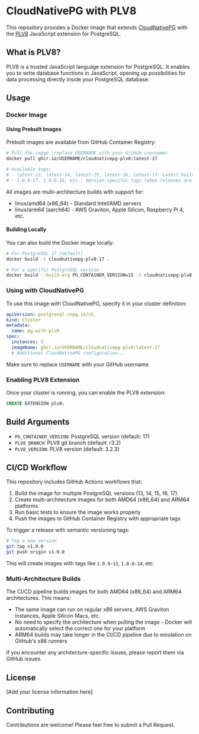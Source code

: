 # CloudNativePG with PLV8

This repository provides a Docker image that extends [CloudNativePG](https://cloudnative-pg.io/) with the [PLV8](https://github.com/plv8/plv8) JavaScript extension for PostgreSQL.

## What is PLV8?

PLV8 is a trusted JavaScript language extension for PostgreSQL. It enables you to write database functions in JavaScript, opening up possibilities for data processing directly inside your PostgreSQL database.

## Usage

### Docker Image

#### Using Prebuilt Images

Prebuilt images are available from GitHub Container Registry:

```bash
# Pull the image (replace USERNAME with your GitHub username)
docker pull ghcr.io/USERNAME/cloudnativepg-plv8:latest-17

# Available tags:
# - latest-13, latest-14, latest-15, latest-16, latest-17: Latest builds for specific PostgreSQL versions
# - 1.0.0-17, 1.0.0-16, etc.: Version-specific tags (when releases are tagged)
```

All images are multi-architecture builds with support for:
- linux/amd64 (x86_64) - Standard Intel/AMD servers
- linux/arm64 (aarch64) - AWS Graviton, Apple Silicon, Raspberry Pi 4, etc.

#### Building Locally

You can also build the Docker image locally:

```bash
# For PostgreSQL 17 (default)
docker build -t cloudnativepg-plv8:17 .

# For a specific PostgreSQL version
docker build --build-arg PG_CONTAINER_VERSION=15 -t cloudnativepg-plv8:15 .
```

### Using with CloudNativePG

To use this image with CloudNativePG, specify it in your cluster definition:

```yaml
apiVersion: postgresql.cnpg.io/v1
kind: Cluster
metadata:
  name: pg-with-plv8
spec:
  instances: 3
  imageName: ghcr.io/USERNAME/cloudnativepg-plv8:latest-17
  # Additional CloudNativePG configuration...
```

Make sure to replace `USERNAME` with your GitHub username.

### Enabling PLV8 Extension

Once your cluster is running, you can enable the PLV8 extension:

```sql
CREATE EXTENSION plv8;
```

## Build Arguments

- `PG_CONTAINER_VERSION`: PostgreSQL version (default: 17)
- `PLV8_BRANCH`: PLV8 git branch (default: r3.2)
- `PLV8_VERSION`: PLV8 version (default: 3.2.3)

## CI/CD Workflow

This repository includes GitHub Actions workflows that:

1. Build the image for multiple PostgreSQL versions (13, 14, 15, 16, 17)
2. Create multi-architecture images for both AMD64 (x86_64) and ARM64 platforms
3. Run basic tests to ensure the image works properly
4. Push the images to GitHub Container Registry with appropriate tags

To trigger a release with semantic versioning tags:

```bash
# Tag a new version
git tag v1.0.0
git push origin v1.0.0
```

This will create images with tags like `1.0.0-13`, `1.0.0-14`, etc.

### Multi-Architecture Builds

The CI/CD pipeline builds images for both AMD64 (x86_64) and ARM64 architectures. This means:

- The same image can run on regular x86 servers, AWS Graviton instances, Apple Silicon Macs, etc.
- No need to specify the architecture when pulling the image - Docker will automatically select the correct one for your platform
- ARM64 builds may take longer in the CI/CD pipeline due to emulation on GitHub's x86 runners

If you encounter any architecture-specific issues, please report them via GitHub issues.

## License

[Add your license information here]

## Contributing

Contributions are welcome! Please feel free to submit a Pull Request.
